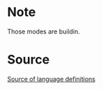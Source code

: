 # Note

Those modes are buildin.

# Source

[Source of language definitions](https://github.com/microsoft/monaco-languages)
